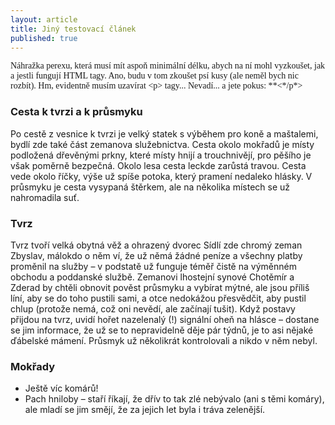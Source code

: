 ```yaml
---
layout: article
title: Jiný testovací článek
published: true
---
```


<p style="font-family: 'Times New Roman';">Náhražka perexu, která musí mít aspoň minimální délku, abych na ní mohl vyzkoušet, jak a jestli fungují HTML tagy. Ano, budu v tom zkoušet psí kusy (ale neměl bych nic rozbít). Hm, evidentně musím uzavírat &lt;p&gt; tagy... Nevadí... a jete pokus: *<p*>*<*/p*></p>

### Cesta k tvrzi a k průsmyku
Po cestě z vesnice k tvrzi je velký statek s výběhem pro koně a maštalemi, bydlí zde také část zemanova služebnictva.
Cesta okolo mokřadů je místy podložená dřevěnými prkny, které místy hnijí a trouchnivějí, pro pěšího je však poměrně bezpečná. Okolo lesa cesta leckde zarůstá travou.
Cesta vede okolo říčky, výše už spíše potoka, který pramení nedaleko hlásky.
V průsmyku je cesta vysypaná štěrkem, ale na několika místech se už nahromadila suť.

### Tvrz
Tvrz tvoří velká obytná věž a ohrazený dvorec
Sídlí zde chromý zeman Zbyslav, málokdo o něm ví, že už němá žádné peníze a všechny platby proměnil na služby – v podstatě už funguje téměř čistě na výměnném obchodu a poddanské službě.
Zemanovi lhostejní synové Chotěmír a Zderad by chtěli obnovit pověst průsmyku a vybírat mýtné, ale jsou příliš líní, aby se do toho pustili sami, a otce nedokážou přesvědčit, aby pustil chlup (protože nemá, což oni nevědí, ale začínají tušit).
Když postavy přijdou na tvrz, uvidí hořet nazelenalý (!) signální oheň na hlásce – dostane se jim informace, že už se to nepravidelně děje pár týdnů, je to asi nějaké ďábelské mámení. Průsmyk už několikrát kontrolovali a nikdo v něm nebyl.

### Mokřady
- Ještě víc komárů!
- Pach hniloby – staří říkají, že dřív to tak zlé nebývalo (ani s těmi komáry), ale mladí se jim smějí, že za jejich let byla i tráva zelenější.
